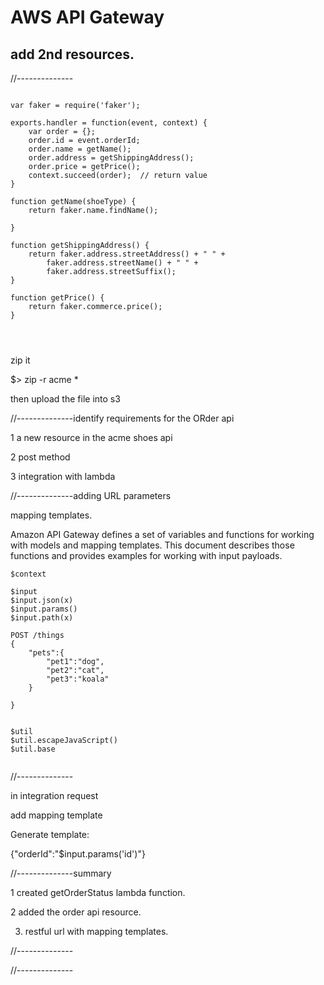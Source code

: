 # AWS API Gateway

## add 2nd resources.  


//--------------

```

var faker = require('faker');

exports.handler = function(event, context) {
	var order = {};
	order.id = event.orderId;
	order.name = getName();
	order.address = getShippingAddress();
	order.price = getPrice();
	context.succeed(order);  // return value
}

function getName(shoeType) {
	return faker.name.findName();

}

function getShippingAddress() {
	return faker.address.streetAddress() + " " + 
	    faker.address.streetName() + " " + 
	    faker.address.streetSuffix();
}

function getPrice() {
	return faker.commerce.price();	
}




```

 zip it

 $> zip -r acme *

then upload the file into s3



//--------------identify requirements for the ORder api

1 a new resource in the acme shoes api

2 post method

3 integration with lambda



//--------------adding URL parameters

mapping templates.   


Amazon API Gateway defines a set of variables and functions for working with models and mapping templates. This document describes those functions and provides examples for working with input payloads.


```
$context

$input
$input.json(x)
$input.params()
$input.path(x)

POST /things
{
    "pets":{
        "pet1":"dog",
        "pet2":"cat",
        "pet3":"koala"
    }

}


$util
$util.escapeJavaScript()
$util.base


```




//--------------

in integration request

add mapping template


Generate template:  


{"orderId":"$input.params('id')"}



//--------------summary

1 created getOrderStatus lambda function.  

2 added the order api resource.   

3. restful url with mapping templates.   

 




//--------------



//--------------



